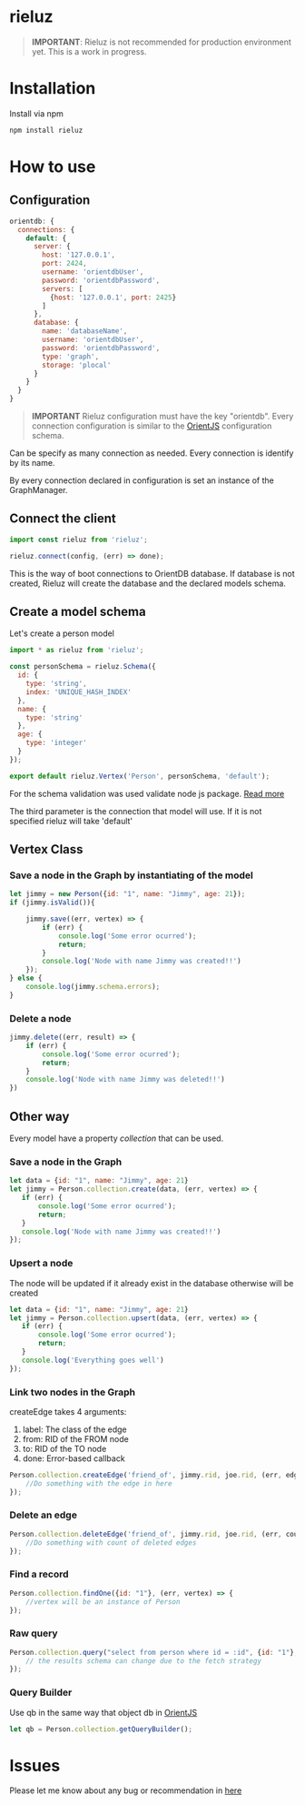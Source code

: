 # rieluz

> **IMPORTANT**: Rieluz is not recommended for production environment yet. This is a work in progress.

# Installation
Install via npm

```sh
npm install rieluz
```

# How to use

## Configuration
```js
orientdb: {
  connections: {
    default: {
      server: {
        host: '127.0.0.1',
        port: 2424,
        username: 'orientdbUser',
        password: 'orientdbPassword',
        servers: [
          {host: '127.0.0.1', port: 2425}
        ]
      },
      database: {
        name: 'databaseName',
        username: 'orientdbUser',
        password: 'orientdbPassword',
        type: 'graph',
        storage: 'plocal'
      }
    }
  }
}
```
> **IMPORTANT**
> Rieluz configuration must have the key "orientdb".
> Every connection configuration is similar to the [OrientJS](https://github.com/orientechnologies/orientjs) configuration schema.

Can be specify as many connection as needed. Every connection is identify by its name.

By every connection declared in configuration is set an instance of the GraphManager.


## Connect the client
```js
import const rieluz from 'rieluz';

rieluz.connect(config, (err) => done);

```
This is the way of boot connections to OrientDB database. If database is not created, Rieluz will create the database and the declared models schema.

## Create a model schema
Let's create a person model
```js
import * as rieluz from 'rieluz';

const personSchema = rieluz.Schema({
  id: {
    type: 'string',
    index: 'UNIQUE_HASH_INDEX'
  },
  name: {
    type: 'string'
  },
  age: {
    type: 'integer'
  }
});

export default rieluz.Vertex('Person', personSchema, 'default');
```
For the schema validation was used validate node js package. [Read more](https://www.npmjs.com/package/validate)

The third parameter is the connection that model will use. If it is not specified rieluz will take 'default'

## Vertex Class

### Save a node in the Graph by instantiating of the model
```js
let jimmy = new Person({id: "1", name: "Jimmy", age: 21});
if (jimmy.isValid()){

    jimmy.save((err, vertex) => {
        if (err) {
            console.log('Some error ocurred');
            return;
        }    
        console.log('Node with name Jimmy was created!!')
    });
} else {
    console.log(jimmy.schema.errors);
}
```
### Delete a node
```js
jimmy.delete((err, result) => {
    if (err) {
        console.log('Some error ocurred');
        return;
    }    
    console.log('Node with name Jimmy was deleted!!')
})
```
## Other way
Every model have a property *collection* that can be used.
### Save a node in the Graph
```js
let data = {id: "1", name: "Jimmy", age: 21}
let jimmy = Person.collection.create(data, (err, vertex) => {
   if (err) {
       console.log('Some error ocurred');
       return;
   }    
   console.log('Node with name Jimmy was created!!')
});
```

### Upsert a node
The node will be updated if it already exist in the database otherwise will be created
```js
let data = {id: "1", name: "Jimmy", age: 21}
let jimmy = Person.collection.upsert(data, (err, vertex) => {
   if (err) {
       console.log('Some error ocurred');
       return;
   }    
   console.log('Everything goes well')
});
```

### Link two nodes in the Graph

createEdge takes 4 arguments: 
1. label: The class of the edge
2. from: RID of the FROM node
3. to: RID of the TO node
4. done: Error-based callback
```js
Person.collection.createEdge('friend_of', jimmy.rid, joe.rid, (err, edge) => {
    //Do something with the edge in here
});
```

### Delete an edge

```js
Person.collection.deleteEdge('friend_of', jimmy.rid, joe.rid, (err, count) => {
    //Do something with count of deleted edges
});
```

### Find a record

```js
Person.collection.findOne({id: "1"}, (err, vertex) => {
    //vertex will be an instance of Person
});
```

### Raw query

```js
Person.collection.query("select from person where id = :id", {id: "1"}, (err, results) => {
    // the results schema can change due to the fetch strategy
});
```


### Query Builder
Use qb in the same way that object db in [OrientJS](https://github.com/orientechnologies/orientjs)
```js
let qb = Person.collection.getQueryBuilder();
```


# Issues
Please let me know about any bug or recommendation in [here](https://github.com/joelmcs6/rieluz/issues)